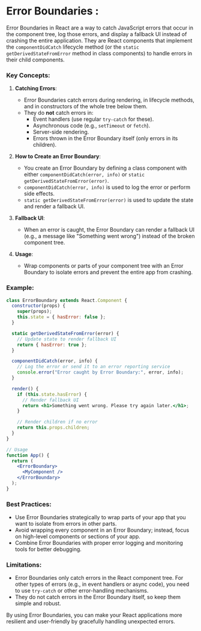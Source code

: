# Error Boundaries :

Error Boundaries in React are a way to catch JavaScript errors that occur in the component tree, log those errors, and display a fallback UI instead of crashing the entire application. They are React components that implement the `componentDidCatch` lifecycle method (or the `static getDerivedStateFromError` method in class components) to handle errors in their child components.

### Key Concepts:

1. **Catching Errors**:

   - Error Boundaries catch errors during rendering, in lifecycle methods, and in constructors of the whole tree below them.
   - They do **not** catch errors in:
     - Event handlers (use regular `try-catch` for these).
     - Asynchronous code (e.g., `setTimeout` or `fetch`).
     - Server-side rendering.
     - Errors thrown in the Error Boundary itself (only errors in its children).

2. **How to Create an Error Boundary**:

   - You create an Error Boundary by defining a class component with either `componentDidCatch(error, info)` or `static getDerivedStateFromError(error)`.
   - `componentDidCatch(error, info)` is used to log the error or perform side effects.
   - `static getDerivedStateFromError(error)` is used to update the state and render a fallback UI.

3. **Fallback UI**:

   - When an error is caught, the Error Boundary can render a fallback UI (e.g., a message like "Something went wrong") instead of the broken component tree.

4. **Usage**:
   - Wrap components or parts of your component tree with an Error Boundary to isolate errors and prevent the entire app from crashing.

### Example:

```jsx
class ErrorBoundary extends React.Component {
  constructor(props) {
    super(props);
    this.state = { hasError: false };
  }

  static getDerivedStateFromError(error) {
    // Update state to render fallback UI
    return { hasError: true };
  }

  componentDidCatch(error, info) {
    // Log the error or send it to an error reporting service
    console.error("Error caught by Error Boundary:", error, info);
  }

  render() {
    if (this.state.hasError) {
      // Render fallback UI
      return <h1>Something went wrong. Please try again later.</h1>;
    }

    // Render children if no error
    return this.props.children;
  }
}

// Usage
function App() {
  return (
    <ErrorBoundary>
      <MyComponent />
    </ErrorBoundary>
  );
}
```

### Best Practices:

- Use Error Boundaries strategically to wrap parts of your app that you want to isolate from errors in other parts.
- Avoid wrapping every component in an Error Boundary; instead, focus on high-level components or sections of your app.
- Combine Error Boundaries with proper error logging and monitoring tools for better debugging.

### Limitations:

- Error Boundaries only catch errors in the React component tree. For other types of errors (e.g., in event handlers or async code), you need to use `try-catch` or other error-handling mechanisms.
- They do not catch errors in the Error Boundary itself, so keep them simple and robust.

By using Error Boundaries, you can make your React applications more resilient and user-friendly by gracefully handling unexpected errors.
